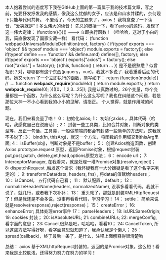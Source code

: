 本人抱着尝试的态度写下我在GitHub上面的第一篇属于我的技术篇文章，写之前，先要抒发抒发我的感情，像我这么忧郁的女子，应该是和山水并糅的，奈何现下只能与代码共舞。
不废话了，今天的主题来了，axios！
我特意查了一下读音，“爱哭就是”！多么伟大的读音！
先总的概括一下，看了axios的源码，发现了这一伟大定律：
(function(){})() ---> 立即执行函数！（哇哈哈，这对于小白的我，简直像发现了国家宝藏一样）
看代码：
(function webpackUniversalModuleDefinition(root, factory) {
	if(typeof exports === 'object' && typeof module === 'object')
		module.exports = factory();
	else if(typeof define === 'function' && define.amd)
		define([], factory);
	else if(typeof exports === 'object')
		exports["axios"] = factory();
	else
		root["axios"] = factory();
})(this, function() {
  return ...
})
是不是很熟悉？似曾相识？对，哪哪都有这个东西(juquery，vue)，我就不多说了.
我着重看后面的代码，她又return 了一个立即执行的函数，简写如下：
  return (function(module){
    // ....
    function __webpack_require__(moduleId) {
      return module.exports;
    }
    return __webpack_require__(0);
  })([0，1,2,3...25]); 我是认真数过的，26个变量，每个变量都是一个函数，为什么这么写呢？为什么这么写呢？我也在纠结这个问题，若是那位大神一不小心看到我的小小的见解，请指正。
  个人觉得，就是作用域的问题。

  现在，我们来看变量了咯！
  0： 初始化axios;
  1： 初始化axios ，具体代码（哈哈，我感觉自己在说废话）;
  2： 封装一些工具类，比如合并对象，判断对象的类型等，反正一句话，工具类，一般做前端的都会有封装一些简单的方法吧，这我就不多说了;
  3： bind(fn, thisArg)，就这一个方法，将函数的作用域交到thisArg里面;
  4： isBuffer(obj)，判断对象是不是buffer；
  5： 创建Axios构造函数，创建Axios.prototype.request 原型，返回Promise对象，根据request封装put,post,patch, delete,get,head,options原型方法；
  6： encode url；
  7: InterceptorManager, 在我看来，就是处理一堆Promise对象(resolve,reject)；
  8: dispatchRequest ,触发这个请求（我怀疑我有一大分嫌疑是看了这个名字来判定的）；
  9: transformData(data, headers, fns) , 将data的值赋给headers；
  10： isCancel， 五行代码自己看；
  11： 默认配置，default；
  12： normalizeHeaderName(headers, normalizedName), 没事多看看代码，我就不说了，就几行，或者我下次补补；
  13： 重头戏了，那就是封装XMLHttpRequest了！但是我还是不会多说，没事再看看代码，学习学习！
  14： settle： 简单来说就是resolve(response),reject(response)；
  15： createError；
  16:  enhanceError; 具体处理error事件
  17： parseHeaders；
  18: isURLSameOrigin;
  19: cookies 封装；
  20: isAbsoluteURL;
  21: combineURLs;
  22: mergeConfig, 看字面的意思；
  23: Cancel,很熟是吧，哈哈哈，看看10；
  24: CancelToken, 所以这些方法写得好呀，看字面意思就知道了，我承认我是个懒人；
  25：spread(callback)，终于最后一条了，是什么，注释上面解释得很清楚哟

  总结： axios 基于XMLhttpRequest封装的，返回的是Promise对象。这么短！看来我是比较肤浅，还得努力努力在努力的学习！
